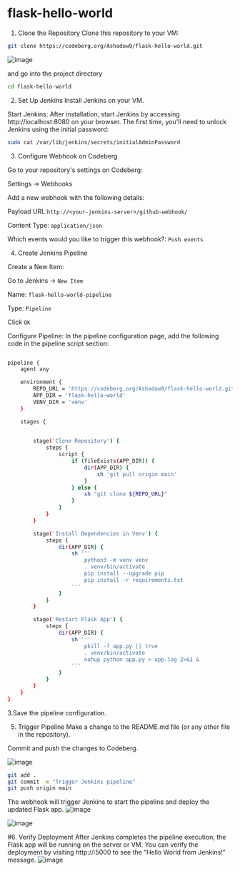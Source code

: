 # flask-hello-world

1. Clone the Repository
Clone this repository to your VM:
```bash
git clone https://codeberg.org/Ashadow9/flask-hello-world.git
```

![image](https://github.com/user-attachments/assets/19c52bb4-ee55-4f57-bd97-5b8717461a3c)

and go into the project directory
```bash
cd flask-hello-world
```
2. Set Up Jenkins
Install Jenkins on your VM. 

Start Jenkins: After installation, start Jenkins by accessing http://localhost:8080 on your browser. The first time, you'll need to unlock Jenkins using the initial password:

```bash
sudo cat /var/lib/jenkins/secrets/initialAdminPassword
```
3. Configure Webhook on Codeberg


Go to your repository's settings on Codeberg:



Settings → Webhooks

Add a new webhook with the following details:

Payload URL:```http://<your-jenkins-server>/github-webhook/ ```

Content Type: ```application/json```

Which events would you like to trigger this webhook?: ```Push events```

4. Create Jenkins Pipeline


Create a New Item:

Go to Jenkins → ``` New Item ```

Name: ```flask-hello-world-pipeline```


Type: ```Pipeline```

Click ```OK```

Configure Pipeline: In the pipeline configuration page, add the following code in the pipeline script section:

```bash

pipeline {
    agent any

    environment {
        REPO_URL = 'https://codeberg.org/Ashadow9/flask-hello-world.git'
        APP_DIR = 'flask-hello-world'
        VENV_DIR = 'venv'
    }

    stages {
      

        stage('Clone Repository') {
            steps {
                script {
                    if (fileExists(APP_DIR)) {
                        dir(APP_DIR) {
                            sh 'git pull origin main'
                        }
                    } else {
                        sh "git clone ${REPO_URL}"
                    }
                }
            }
        }

        stage('Install Dependencies in Venv') {
            steps {
                dir(APP_DIR) {
                    sh '''
                        python3 -m venv venv
                        . venv/bin/activate
                        pip install --upgrade pip
                        pip install -r requirements.txt
                    '''
                }
            }
        }

        stage('Restart Flask App') {
            steps {
                dir(APP_DIR) {
                    sh '''
                        pkill -f app.py || true
                        . venv/bin/activate
                        nohup python app.py > app.log 2>&1 &
                    '''
                }
            }
        }
    }
}

```
3.Save the pipeline configuration.

5. Trigger Pipeline
Make a change to the README.md file (or any other file in the repository).

Commit and push the changes to Codeberg.

![image](https://github.com/user-attachments/assets/d763e8ca-15e4-495e-b8f7-6ee36db21aec)

```bash
git add .
git commit -m "Trigger Jenkins pipeline"
git push origin main
```

The webhook will trigger Jenkins to start the pipeline and deploy the updated Flask app.
![image](https://github.com/user-attachments/assets/09e9aa3c-4530-464b-ad42-589b0fcf842d)

![image](https://github.com/user-attachments/assets/73389dd5-eed5-415f-961e-1d37b71ea844)

#6. Verify Deployment
After Jenkins completes the pipeline execution, the Flask app will be running on the server or VM. You can verify the deployment by visiting http://<your-server-ip>:5000 to see the “Hello World from Jenkins!” message.
![image](https://github.com/user-attachments/assets/49600fab-7baf-4288-a2ac-4ecbf348de71)

